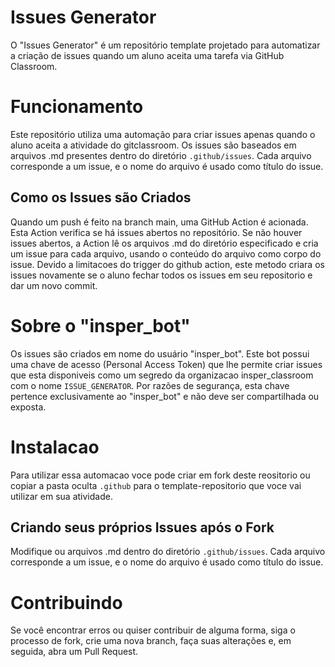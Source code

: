 # Issues Generator
O "Issues Generator" é um repositório template projetado para automatizar a criação de issues quando um aluno aceita uma tarefa via GitHub Classroom.

# Funcionamento
Este repositório utiliza uma automação para criar issues apenas quando o aluno aceita a atividade do gitclassroom. Os issues são baseados em arquivos .md presentes dentro do diretório `.github/issues`. Cada arquivo corresponde a um issue, e o nome do arquivo é usado como título do issue.

## Como os Issues são Criados
Quando um push é feito na branch main, uma GitHub Action é acionada. Esta Action verifica se há issues abertos no repositório. Se não houver issues abertos, a Action lê os arquivos .md do diretório especificado e cria um issue para cada arquivo, usando o conteúdo do arquivo como corpo do issue. Devido a limitacoes do trigger do github action, este metodo criara os issues novamente se o aluno fechar todos os issues em seu repositorio e dar um novo commit.

# Sobre o "insper_bot"
Os issues são criados em nome do usuário "insper_bot". Este bot possui uma chave de acesso (Personal Access Token) que lhe permite criar issues que esta disponiveis como um segredo da organizacao insper_classroom com o nome `ISSUE_GENERATOR`. Por razões de segurança, esta chave pertence exclusivamente ao "insper_bot" e não deve ser compartilhada ou exposta.

# Instalacao
Para utilizar essa automacao voce pode criar em fork deste reositorio ou copiar a pasta oculta `.github` para o template-repositorio que voce vai utilizar em sua atividade.

## Criando seus próprios Issues após o Fork
Modifique ou arquivos .md dentro do diretório `.github/issues`. Cada arquivo corresponde a um issue, e o nome do arquivo é usado como título do issue.

# Contribuindo
Se você encontrar erros ou quiser contribuir de alguma forma, siga o processo de fork, crie uma nova branch, faça suas alterações e, em seguida, abra um Pull Request.
